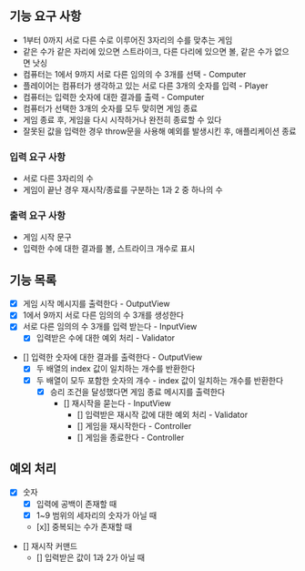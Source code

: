 ## 기능 요구 사항

- 1부터 0까지 서로 다른 수로 이루어진 3자리의 수를 맞추는 게임
- 같은 수가 같은 자리에 있으면 스트라이크, 다른 다리에 있으면 볼, 같은 수가 없으면 낫싱
- 컴퓨터는 1에서 9까지 서로 다른 임의의 수 3개를 선택 - Computer
- 플레이어는 컴퓨터가 생각하고 있는 서로 다른 3개의 숫자를 입력 - Player
- 컴퓨터는 입력한 숫자에 대한 결과를 출력 - Computer
- 컴퓨터가 선택한 3개의 숫자를 모두 맞히면 게임 종료
- 게임 종료 후, 게임을 다시 시작하거나 완전히 종료할 수 있다
- 잘못된 값을 입력한 경우 throw문을 사용해 예외를 발생시킨 후, 애플리케이션 종료

### 입력 요구 사항

- 서로 다른 3자리의 수
- 게임이 끝난 경우 재시작/종료를 구분하는 1과 2 중 하나의 수

### 출력 요구 사항

- 게임 시작 문구
- 입력한 수에 대한 결과를 볼, 스트라이크 개수로 표시

## 기능 목록

- [x] 게임 시작 메시지를 출력한다 - OutputView
- [x] 1에서 9까지 서로 다른 임의의 수 3개를 생성한다
- [x] 서로 다른 임의의 수 3개를 입력 받는다 - InputView
  - [x] 입력받은 수에 대한 예외 처리 - Validator
- [] 입력한 숫자에 대한 결과를 출력한다 - OutputView
  - [x] 두 배열의 index 값이 일치하는 개수를 반환한다
  - [x] 두 배열이 모두 포함한 숫자의 개수 - index 값이 일치하는 개수를 반환한다
    - [x] 승리 조건을 달성했다면 게임 종료 메시지를 출력한다
      - [] 재시작을 묻는다 - InputView
        - [] 입력받은 재시작 값에 대한 예외 처리 - Validator
        - [] 게임을 재시작한다 - Controller
        - [] 게임을 종료한다 - Controller

## 예외 처리

- [x] 숫자
  - [x] 입력에 공백이 존재할 때
  - [x] 1~9 범위의 세자리의 숫자가 아닐 때
  - [x]] 중복되는 수가 존재할 때
- [] 재시작 커맨드
  - [] 입력받은 값이 1과 2가 아닐 때
